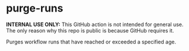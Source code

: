 # purge-runs

**INTERNAL USE ONLY:** This GitHub action is not intended for general use.  The only reason 
why this repo is public is because GitHub requires it.

Purges workflow runs that have reached or exceeded a specified age.
